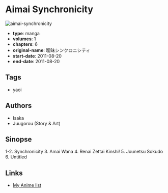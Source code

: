 # Aimai Synchronicity

![aimai-synchronicity](https://cdn.myanimelist.net/images/manga/3/232153.jpg)

-   **type**: manga
-   **volumes**: 1
-   **chapters**: 6
-   **original-name**: 曖昧シンクロニシティ
-   **start-date**: 2011-08-20
-   **end-date**: 2011-08-20

## Tags

-   yaoi

## Authors

-   Isaka
-   Juugorou (Story & Art)

## Sinopse

1-2. Synchronicity 3. Amai Wana 4. Renai Zettai Kinshi! 5. Jounetsu Sokudo 6. Untitled

## Links

-   [My Anime list](https://myanimelist.net/manga/116508/Aimai_Synchronicity)
